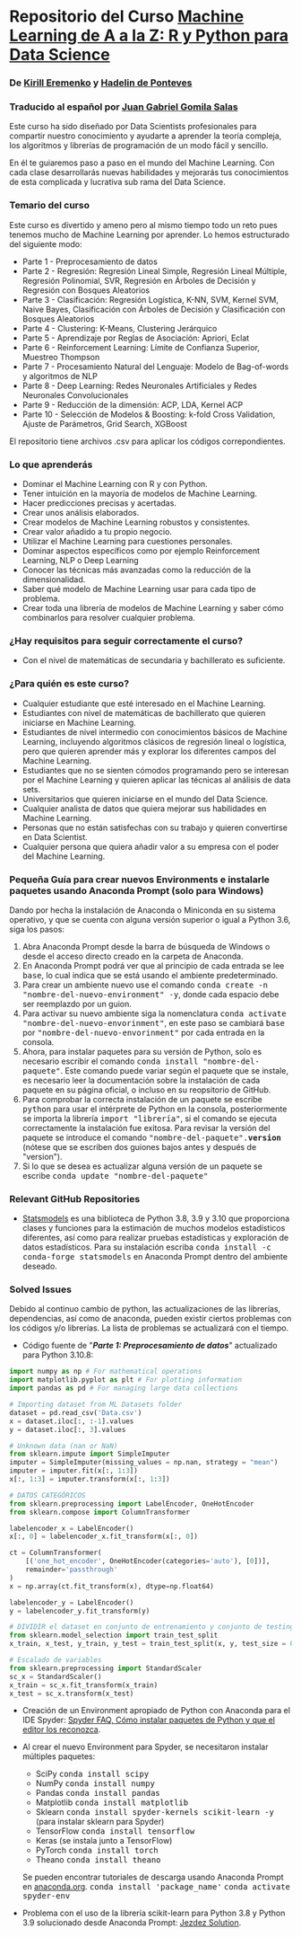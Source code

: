 # Repositorio del Curso [Machine Learning de A a la Z: R y Python para Data Science](https://www.udemy.com/draft/2241862/?couponCode=GITHUB_PROMO_JB)
### De [Kirill Eremenko](https://www.udemy.com/user/kirilleremenko/) y [Hadelin de Ponteves](https://www.udemy.com/user/hadelin-de-ponteves/)
### Traducido al español por [Juan Gabriel Gomila Salas](https://www.udemy.com/user/juangabriel2)


Este curso ha sido diseñado por Data Scientists profesionales para compartir nuestro conocimiento y ayudarte a aprender la teoría compleja, los algoritmos y librerías de programación de un modo fácil y sencillo.

En él te guiaremos paso a paso en el mundo del Machine Learning. Con cada clase desarrollarás nuevas habilidades y mejorarás tus conocimientos de esta complicada y lucrativa sub rama del Data Science.

### Temario del curso

Este curso es divertido y ameno pero al mismo tiempo todo un reto pues tenemos mucho de Machine Learning por aprender. Lo hemos estructurado del siguiente modo:

- Parte 1 - Preprocesamiento de datos
- Parte 2 - Regresión: Regresión Lineal Simple, Regresión Lineal Múltiple, Regresión Polinomial, SVR, Regresión en Árboles de Decisión y Regresión con Bosques Aleatorios
- Parte 3 - Clasificación: Regresión Logística, K-NN, SVM, Kernel SVM, Naive Bayes, Clasificación con Árboles de Decisión y Clasificación con Bosques Aleatorios
- Parte 4 - Clustering: K-Means,  Clustering Jerárquico
- Parte 5 - Aprendizaje por Reglas de Asociación: Apriori, Eclat
- Parte 6 - Reinforcement Learning: Límite de Confianza Superior, Muestreo Thompson
- Parte 7 - Procesamiento Natural del Lenguaje: Modelo de Bag-of-words  y algoritmos de NLP
- Parte 8 - Deep Learning: Redes Neuronales Artificiales y Redes Neuronales Convolucionales
- Parte 9 - Reducción de la dimensión: ACP, LDA, Kernel ACP
- Parte 10 - Selección de Modelos & Boosting: k-fold Cross Validation, Ajuste de Parámetros, Grid Search, XGBoost

El repositorio tiene archivos .csv para aplicar los códigos correpondientes. 

### Lo que aprenderás

- Dominar el Machine Learning con R y con Python.
- Tener intuición en la mayoría de modelos de Machine Learning.
- Hacer predicciones precisas y acertadas.
- Crear unos análisis elaborados.
- Crear modelos de Machine Learning robustos y consistentes.
- Crear valor añadido a tu propio negocio.
- Utilizar el Machine Learning para cuestiones personales.
- Dominar aspectos específicos como por ejemplo Reinforcement Learning, NLP o Deep Learning
- Conocer las técnicas más avanzadas como la reducción de la dimensionalidad.
- Saber qué modelo de Machine Learning usar para cada tipo de problema.
- Crear toda una librería de modelos de Machine Learning y saber cómo combinarlos para resolver cualquier problema.

### ¿Hay requisitos para seguir correctamente el curso?

- Con el nivel de matemáticas de secundaria y bachillerato es suficiente.

### ¿Para quién es este curso?

- Cualquier estudiante que esté interesado en el Machine Learning.
- Estudiantes con nivel de matemáticas de bachillerato que quieren iniciarse en Machine Learning.
- Estudiantes de nivel intermedio con conocimientos básicos de Machine Learning, incluyendo algoritmos clásicos de regresión lineal o logística, pero que quieren aprender más y explorar los diferentes campos del Machine Learning.
- Estudiantes que no se sienten cómodos programando pero se interesan por el Machine Learning y quieren aplicar las técnicas al análisis de data sets.
- Universitarios que quieren iniciarse en el mundo del Data Science.
- Cualquier analista de datos que quiera mejorar sus habilidades en Machine Learning.
- Personas que no están satisfechas con su trabajo y quieren convertirse en Data Scientist.
- Cualquier persona que quiera añadir valor a su empresa con el poder del Machine Learning.

### Pequeña Guía para crear nuevos Environments e instalarle paquetes usando Anaconda Prompt (solo para Windows)

Dando por hecha la instalación de Anaconda o Miniconda en su sistema operativo, y que se cuenta con alguna versión superior o igual a Python 3.6, siga los pasos:
1. Abra Anaconda Prompt desde la barra de búsqueda de Windows o desde el acceso directo creado en la carpeta de Anaconda.
2. En Anaconda Prompt podrá ver que al principio de cada entrada se lee <kbd>base</kbd>, lo cual indica que se está usando el ambiente predeterminado.
3. Para crear un ambiente nuevo use el comando <kbd>conda create -n "nombre-del-nuevo-environment" -y</kbd>, donde cada espacio debe ser reemplazdo por un guion.
4. Para activar su nuevo ambiente siga la nomenclatura <kbd>conda activate "nombre-del-nuevo-envorinment"</kbd>, en este paso se cambiará <kbd>base</kbd> por <kbd>"nombre-del-nuevo-envorinment"</kbd> por cada entrada en la consola.
5. Ahora, para instalar paquetes para su versión de Python, solo es necesario escribir el comando <kbd>conda install "nombre-del-paquete"</kbd>. Este comando puede variar según el paquete que se instale, es necesario leer la documentación sobre la instalación de cada paquete en su página oficial, o incluso en su reopsitorio de GitHub.
6. Para comprobar la correcta instalación de un paquete se escribe <kbd>python</kbd> para usar el intérprete de Python en la consola, posteriormente se importa la librería <kbd>import "librería"</kbd>, si el comando se ejecuta correctamente la instalación fue exitosa. Para revisar la versión del paquete se introduce el comando <kbd>"nombre-del-paquete".__version__</kbd> (nótese que se escriben dos guiones bajos antes y después de "version").
7. Si lo que se desea es actualizar alguna versión de un paquete se escribe <kbd>conda update "nombre-del-paquete"</kbd>

### Relevant GitHub Repositories

- [Statsmodels](https://github.com/statsmodels/statsmodels) es una biblioteca de Python 3.8, 3.9 y 3.10 que proporciona clases y funciones para la estimación de muchos modelos estadísticos diferentes, así como para realizar pruebas estadísticas y exploración de datos estadísticos. Para su instalación escriba <kbd>conda install -c conda-forge statsmodels</kbd> en Anaconda Prompt dentro del ambiente deseado.

### Solved Issues

Debido al continuo cambio de python, las actualizaciones de las librerías, dependencias, así como de anaconda, pueden existir ciertos problemas con los códigos y/o librerías. La lista de problemas se actualizará con el tiempo.
- Código fuente de "***Parte 1: Preprocesamiento de datos***" actualizado para Python 3.10.8:

~~~python
import numpy as np # For mathematical operations
import matplotlib.pyplot as plt # For plotting information
import pandas as pd # For managing large data collections

# Importing dataset from ML Datasets folder
dataset = pd.read_csv('Data.csv')
x = dataset.iloc[:, :-1].values
y = dataset.iloc[:, 3].values

# Unknown data (nan or NaN)
from sklearn.impute import SimpleImputer
imputer = SimpleImputer(missing_values = np.nan, strategy = "mean")
imputer = imputer.fit(x[:, 1:3])
x[:, 1:3] = imputer.transform(x[:, 1:3])

# DATOS CATEGÓRICOS
from sklearn.preprocessing import LabelEncoder, OneHotEncoder
from sklearn.compose import ColumnTransformer

labelencoder_x = LabelEncoder()
x[:, 0] = labelencoder_x.fit_transform(x[:, 0])

ct = ColumnTransformer(
    [('one_hot_encoder', OneHotEncoder(categories='auto'), [0])],   
    remainder='passthrough'                        
)
x = np.array(ct.fit_transform(x), dtype=np.float64)

labelencoder_y = LabelEncoder()
y = labelencoder_y.fit_transform(y)

# DIVIDIR el dataset en conjunto de entrenamiento y conjunto de testing
from sklearn.model_selection import train_test_split
x_train, x_test, y_train, y_test = train_test_split(x, y, test_size = 0.2, random_state = 0)

# Escalado de variables
from sklearn.preprocessing import StandardScaler
sc_x = StandardScaler()
x_train = sc_x.fit_transform(x_train)
x_test = sc_x.transform(x_test)
~~~

- Creación de un Environment apropiado de Python con Anaconda para el IDE Spyder: [Spyder FAQ, Cómo instalar paquetes de Python y que el editor los reconozca](https://docs.spyder-ide.org/5/faq.html#using-packages-installer).
- Al crear el nuevo Environment para Spyder, se necesitaron instalar múltiples paquetes:
  - SciPy <kbd>conda install scipy</kbd>
  - NumPy <kbd>conda install numpy</kbd>
  - Pandas <kbd>conda install pandas</kbd>
  - Matplotlib <kbd>conda install matplotlib</kbd>
  - Sklearn <kbd>conda install spyder-kernels scikit-learn -y</kbd> (para instalar sklearn para Spyder)
  - TensorFlow <kbd>conda install tensorflow</kbd>
  - Keras (se instala junto a TensorFlow)
  - PyTorch <kbd>conda install torch</kbd>
  - Theano <kbd>conda install theano</kbd>

  Se pueden encontrar tutoriales de descarga usando Anaconda Prompt en [anaconda.org](https://anaconda.org/). 
  <kbd>conda install 'package_name'</kbd>
  <kbd>conda activate spyder-env</kbd>
- Problema con el uso de la librería scikit-learn para Python 3.8 y Python 3.9 solucionado desde Anaconda Prompt: [Jezdez Solution](https://github.com/conda/conda/issues/11795#issuecomment-1335666474).
